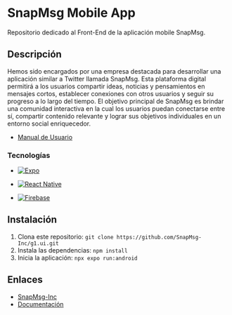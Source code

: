 # SnapMsg Mobile App
Repositorio dedicado al Front-End de la aplicación mobile SnapMsg.

## Descripción
Hemos sido encargados por una empresa destacada para desarrollar una aplicación similar a Twitter llamada SnapMsg. Esta plataforma digital permitirá a los usuarios compartir ideas, noticias y pensamientos en mensajes cortos, establecer conexiones con otros usuarios y seguir su progreso a lo largo del tiempo. El objetivo principal de SnapMsg es brindar una comunidad interactiva en la cual los usuarios puedan conectarse entre sí, compartir contenido relevante y lograr sus objetivos individuales en un entorno social enriquecedor.

- [Manual de Usuario](https://snap-msg-documentation.notion.site/Manual-de-Usuario-App-Mobile-1e5c5c701d8f448299fa702653b8dbc2)


### Tecnologías
* [![Expo](https://img.shields.io/badge/Expo-000020?style=for-the-badge&logo=expo)](https://expo.dev/)

* [![React Native](https://img.shields.io/badge/React_Native-20232A?style=for-the-badge&logo=react&logoColor=61DAFB)](https://reactnative.dev/)

* [![Firebase](https://img.shields.io/badge/Firebase-FFCA28?style=for-the-badge&logo=firebase&logoColor=black)](https://firebase.google.com/)

## Instalación
1. Clona este repositorio: `git clone https://github.com/SnapMsg-Inc/g1.ui.git`
2. Instala las dependencias: `npm install`
3. Inicia la aplicación: `npx expo run:android`

## Enlaces
- [SnapMsg-Inc](https://github.com/SnapMsg-Inc)
- [Documentación](https://snap-msg-documentation.notion.site/SnapMsg-Grupo-1-4fc4d498fc3540bc839140717f3eb7db)

